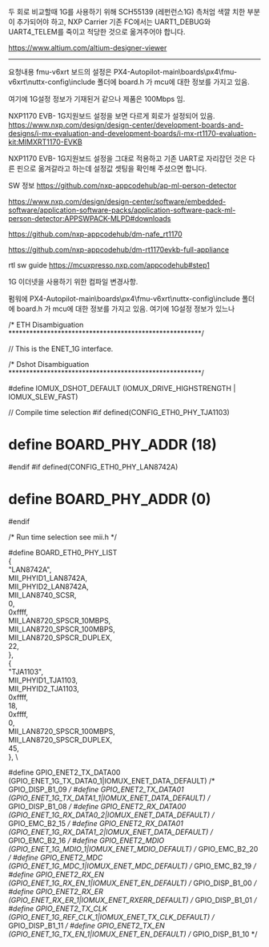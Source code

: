 

두 회로 비교할때 1G를 사용하기 위해 SCH55139 (레펀런스1G) 측처엄 색깔 치한 부분이 추가되어야 하고, NXP Carrier 기존 FC에서는  UART1_DEBUG와  UART4_TELEM를 죽이고 적당한 것으로 옮겨주어야 합니다.



https://www.altium.com/altium-designer-viewer


-------------------------------------------------
요청내용
fmu-v6xrt 보드의 설정은
PX4-Autopilot-main\boards\px4\fmu-v6xrt\nuttx-config\include
폴더에 board.h 가 mcu에 대한 정보를 가지고 있음.

여기에 1G설정 정보가 기재된거 같으나
제품은 100Mbps 임.

NXP1170 EVB- 1G지원보드 설정을 보면
다르게 회로가 설정되어 있음.
https://www.nxp.com/design/design-center/development-boards-and-designs/i-mx-evaluation-and-development-boards/i-mx-rt1170-evaluation-kit:MIMXRT1170-EVKB

NXP1170 EVB- 1G지원보드 설정을 그대로 적용하고
기존 UART로 자리잡던 것은 다른 핀으로 옮겨갈라고 하는데
설정값 셋팅을 확인해 주셨으면 합니다.

SW 정보
https://github.com/nxp-appcodehub/ap-ml-person-detector

https://www.nxp.com/design/design-center/software/embedded-software/application-software-packs/application-software-pack-ml-person-detector:APPSWPACK-MLPD#downloads

https://github.com/nxp-appcodehub/dm-nafe_rt1170

https://github.com/nxp-appcodehub/dm-rt1170evkb-full-appliance

rtl sw guide
https://mcuxpresso.nxp.com/appcodehub#step1



1G 이더넷을 사용하기 위한 컴파일 변경사항.

펌워에
PX4-Autopilot-main\boards\px4\fmu-v6xrt\nuttx-config\include
폴더에 board.h 가 mcu에 대한 정보를 가지고 있음.
여기에 1G설정 정보가 있느나 

/* ETH Disambiguation *******************************************************/

// This is the ENET_1G interface.

/* Dshot Disambiguation *******************************************************/

#define IOMUX_DSHOT_DEFAULT             (IOMUX_DRIVE_HIGHSTRENGTH | IOMUX_SLEW_FAST)

// Compile time selection
#if defined(CONFIG_ETH0_PHY_TJA1103)
#  define BOARD_PHY_ADDR (18)
#endif
#if defined(CONFIG_ETH0_PHY_LAN8742A)
#  define BOARD_PHY_ADDR (0)
#endif

/* Run time selection see mii.h */

#define BOARD_ETH0_PHY_LIST \
	{                                   \
		"LAN8742A",                      \
		MII_PHYID1_LAN8742A,             \
		MII_PHYID2_LAN8742A,             \
		MII_LAN8740_SCSR,                \
		0,                               \
		0xffff,                          \
		MII_LAN8720_SPSCR_10MBPS,        \
		MII_LAN8720_SPSCR_100MBPS,       \
		MII_LAN8720_SPSCR_DUPLEX,        \
		22,                              \
	},                                  \
	{                                   \
		"TJA1103",                       \
		MII_PHYID1_TJA1103,              \
		MII_PHYID2_TJA1103,              \
		0xffff,                          \
		18,                              \
		0xffff,                          \
		0,                               \
		MII_LAN8720_SPSCR_100MBPS,       \
		MII_LAN8720_SPSCR_DUPLEX,        \
		45,                              \
	},                                  \


#define GPIO_ENET2_TX_DATA00  (GPIO_ENET_1G_TX_DATA0_1|IOMUX_ENET_DATA_DEFAULT)  /* GPIO_DISP_B1_09 */
#define GPIO_ENET2_TX_DATA01  (GPIO_ENET_1G_TX_DATA1_1|IOMUX_ENET_DATA_DEFAULT)  /* GPIO_DISP_B1_08 */
#define GPIO_ENET2_RX_DATA00  (GPIO_ENET_1G_RX_DATA0_2|IOMUX_ENET_DATA_DEFAULT)  /* GPIO_EMC_B2_15  */
#define GPIO_ENET2_RX_DATA01  (GPIO_ENET_1G_RX_DATA1_2|IOMUX_ENET_DATA_DEFAULT)  /* GPIO_EMC_B2_16  */
#define GPIO_ENET2_MDIO       (GPIO_ENET_1G_MDIO_1|IOMUX_ENET_MDIO_DEFAULT)      /* GPIO_EMC_B2_20  */
#define GPIO_ENET2_MDC        (GPIO_ENET_1G_MDC_1|IOMUX_ENET_MDC_DEFAULT)        /* GPIO_EMC_B2_19  */
#define GPIO_ENET2_RX_EN      (GPIO_ENET_1G_RX_EN_1|IOMUX_ENET_EN_DEFAULT)       /* GPIO_DISP_B1_00 */
#define GPIO_ENET2_RX_ER      (GPIO_ENET_RX_ER_1|IOMUX_ENET_RXERR_DEFAULT)       /* GPIO_DISP_B1_01 */
#define GPIO_ENET2_TX_CLK     (GPIO_ENET_1G_REF_CLK_1|IOMUX_ENET_TX_CLK_DEFAULT) /* GPIO_DISP_B1_11 */
#define GPIO_ENET2_TX_EN      (GPIO_ENET_1G_TX_EN_1|IOMUX_ENET_EN_DEFAULT)       /* GPIO_DISP_B1_10 */

